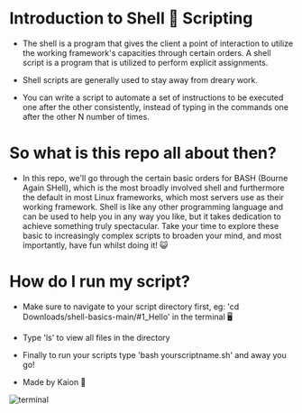 #   Introduction to Shell 🐚 Scripting

- The shell is a program that gives the client a point of interaction to utilize the working framework's capacities through certain orders. A shell script is a program that is utilized to perform explicit assignments.

- Shell scripts are generally used to stay away from dreary work.

- You can write a script to automate a set of instructions to be executed one after the other consistently, instead of typing in the commands one after the other N number of times.



#  So what is this repo all about then?

- In this repo, we'll go through the certain basic orders for BASH (Bourne Again SHell), which is the most broadly involved shell and furthermore the default in most Linux frameworks, which most servers use as their working framework. Shell is like any other programming language and can be used to help you in any way you like, but it takes dedication to achieve something truly spectacular. Take your time to explore these basic to increasingly complex scripts to broaden your mind, and most importantly, have fun  whilst doing it! 😺


# How do I run my script?

- Make sure to navigate to your script directory first, eg: 'cd Downloads/shell-basics-main/#1_Hello' in the terminal 🖥️

- Type 'ls' to view all files in the directory
 
- Finally to run your scripts type 'bash yourscriptname.sh' and away you go!

- Made by Kaion 🐧


![terminal](https://user-images.githubusercontent.com/86653534/153720919-b2eba118-805b-46b9-8302-6b6f11b610a1.gif)
